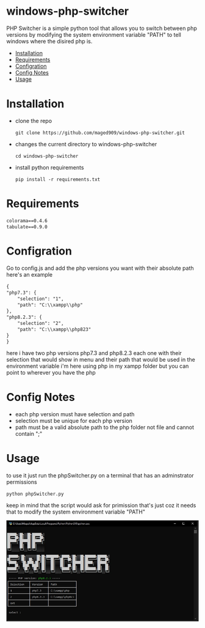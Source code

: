 # windows-php-switcher
PHP Switcher is a simple python tool that allows you to switch between php versions by modifying the system environment variable "PATH" to tell windows where the disired php is.

- [Installation](#Installation)
- [Requirements](#Requirements)
- [Configration](#Configration)
- [Config Notes](#config-notes)
- [Usage](#Usage)


# Installation
-	clone the repo

		git clone https://github.com/maged909/windows-php-switcher.git

-	changes the current directory to windows-php-switcher

		cd windows-php-switcher
		
-	install python requirements

		pip install -r requirements.txt

# Requirements
	
	colorama==0.4.6
	tabulate==0.9.0

# Configration
Go to config.js and add the php versions you want with their absolute path
here's an example

	{
    "php7.3": {
        "selection": "1", 
        "path": "C:\\xampp\\php"
    },
    "php8.2.3": {
        "selection": "2",
        "path": "C:\\xampp\\php823"
    }
	}
	
here i have two php versions php7.3 and php8.2.3 each one with their selection that would show in menu and their path that would be used in the environment variable
i'm here using php in my xampp folder but you can point to wherever you have the php 

# Config Notes
- each php version must have selection and path
- selection must be unique for each php version
- path must be a valid absolute path to the php folder not file and cannot contain ";"
	
	
# Usage
to use it just run the phpSwitcher.py on a terminal that has an adminstrator permissions

	python phpSwitcher.py
	
keep in mind that the script would ask for primission that's just coz it needs that to modify the system environment variable "PATH"


![program picture](https://github.com/maged909/windows-php-switcher/blob/main/program%20screenshot.jpg)

